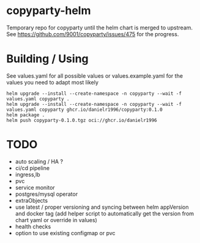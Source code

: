 # copyparty-helm
Temporary repo for copyparty until the helm chart is merged to upstream. See https://github.com/9001/copyparty/issues/475 for the progress.



# Building / Using
See values.yaml for all possible values or values.example.yaml for the values you need to adapt most likely
```shell 
helm upgrade --install --create-namespace -n copyparty --wait -f values.yaml copyparty .
helm upgrade --install --create-namespace -n copyparty --wait -f values.yaml copyparty ghcr.io/danielr1996/copyparty:0.1.0
helm package .
helm push copyparty-0.1.0.tgz oci://ghcr.io/danielr1996
```


# TODO
- auto scaling / HA ?
- ci/cd pipeline
- ingress,lb
- pvc
- service monitor
- postgres/mysql operator
- extraObjects
- use latest / proper versioning and syncing between helm appVersion and docker tag (add helper script to automatically get the version from chart yaml or override in values)
- health checks
- option to use existing configmap or pvc
